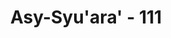 ---
title: "Asy-Syu'ara' - 111"
no: 111
arabic_no: ١١١
ayah: ۞ قَالُوْٓا اَنُؤْمِنُ لَكَ وَاتَّبَعَكَ الْاَرْذَلُوْنَ ۗ 
translation: "Mereka berkata, “Apakah kami harus beriman kepadamu, padahal pengikut-pengikutmu orang-orang yang hina?”"
tafsir: "Ayat ini menjelaskan sikap kaumnya terhadap seruan Nabi Nuh. Mereka mengatakan bahwa tidak ada alasan bagi mereka untuk mengikuti seruan Nuh karena orang-orang yang cerdik pandai dan berakal di antara mereka tidak ada yang tertarik dengan seruan itu apalagi para pemimpin mereka. Hanya orang-orang yang bodoh dan lemah atau orang-orang yang menginginkan sesuatu yang mau menjadi pengikut Nabi Nuh. Allah berfirman:\n\nMaka berkatalah para pemuka yang kafir dari kaumnya, \"Kami tidak melihat engkau, melainkan hanyalah seorang manusia (biasa) seperti kami, dan kami tidak melihat orang yang mengikuti engkau, melainkan orang yang hina-dina di antara kamu yang lekas percaya. Kami tidak melihat kamu memiliki suatu kelebihan apa pun atas kami, bahkan kami menganggap kamu adalah orang pendusta.\" (Hud/11: 27)"
---